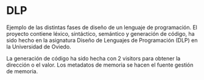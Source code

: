 # DLP
Ejemplo de las distintas fases de diseño de un lenguaje de programación.
El proyecto contiene léxico, sintáctico, semántico y generación de código, ha sido hecho en la asignatura Diseño de Lenguajes de Programación (DLP) en la Universidad de Oviedo.

La generación de código ha sido hecha con 2 visitors para obtener la dirección o el valor.
Los metadatos de memoria se hacen el fuente gestión de memoria.
